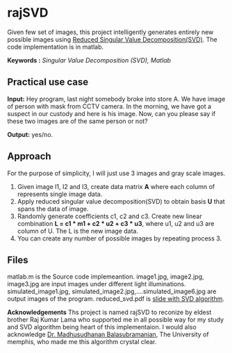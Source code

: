 # rajSVD
Given few set of images, this project intelligently generates entirely new possible images using  [Reduced Singular Value Decomposition(SVD)](https://github.com/ljtamang/rajSVD/blob/master/reduced_SVD_slide.pdf). The code implementation is in matlab.

**Keywords :** *Singular Value Decomposition (SVD), Matlab*

## Practical use case
**Input:** Hey program, last night somebody broke into store A. We have image of person with mask from CCTV camera. In the morning, we have got a suspect in our custody and here is his image. Now, can you please say if these two images are of the same person or not?

**Output:** yes/no.

## Approach
For the purpose of simplicity, I will just use 3 images and gray scale images.

  1.	Given image I1, I2 and I3, create data matrix **A** where each column of represents single image data.
  2.	Apply reduced singular value decomposition(SVD) to obtain basis **U** that spans the data of image.
  3.	Randomly generate coefficients c1, c2 and c3. Create new linear combination **L = c1 * m1 + c2 * u2 + c3 * u3**, where         u1, u2 and u3 are column of U. The L is the new image data.
  4.	You can create any number of possible images by repeating process 3.

## Files
matlab.m  is the Source code implemeantion.
image1.jpg, image2.jpg, image3.jpg  are input images under different light illuminations.
simulated_image1.jpg, simulated_image2.jpg,….simulated_image6.jpg are output images of the program.
reduced_svd.pdf is [slide with SVD algorithm](https://github.com/ljtamang/rajSVD/blob/master/reduced_SVD_slide.pdf).

**Acknowledgements**
Ths project is named rajSVD to reconize by eldest brother Raj Kumar Lama who supported me in all possible way for my study and SVD algorithm being heart of this implementaion. I would also acknowledge [Dr. Madhusudhanan Balasubramanian](https://www.computationalocularscience.com/members/), The University of memphis, who made me this algorithm crystal clear.

